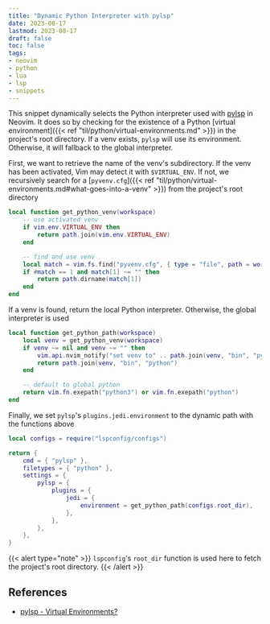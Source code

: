 ```yaml
---
title: "Dynamic Python Interpreter with pylsp"
date: 2023-08-17
lastmod: 2023-08-17
draft: false
toc: false
tags:
- neovim
- python
- lua
- lsp
- snippets
---
```


This snippet dynamically selects the Python interpreter used with
[pylsp](https://github.com/python-lsp/python-lsp-server) in Neovim. It does so
by checking for the existence of a Python [virtual environment]({{< ref
"til/python/virtual-environments.md" >}}) in the project's root directory. If
a venv exists, `pylsp` will use its environment. Otherwise, it will fallback to
the global interpreter.

First, we want to retrieve the name of the venv's subdirectory. If the
venv has been activated, Vim may detect it with `$VIRTUAL_ENV`. If not, we
recursively search for a [`pyvenv.cfg`]({{< ref
"til/python/virtual-environments.md#what-goes-into-a-venv" >}}) from the
project's root directory

```lua
local function get_python_venv(workspace)
	-- use activated venv
	if vim.env.VIRTUAL_ENV then
		return path.join(vim.env.VIRTUAL_ENV)
	end

	-- find and use venv
	local match = vim.fs.find("pyvenv.cfg", { type = "file", path = workspace })
	if #match == 1 and match[1] ~= "" then
		return path.dirname(match[1])
	end
end
```

If a venv is found, return the local Python interpreter. Otherwise, the global
interpreter is used

```lua
local function get_python_path(workspace)
	local venv = get_python_venv(workspace)
	if venv ~= nil and venv ~= "" then
		vim.api.nvim_notify("set venv to" .. path.join(venv, "bin", "python"), 1, {})
		return path.join(venv, "bin", "python")
	end

	-- default to global python
	return vim.fn.exepath("python3") or vim.fn.exepath("python")
end
```

Finally, we set `pylsp`'s `plugins.jedi.environment` to the dynamic path with
the functions above

```lua
local configs = require("lspconfig/configs")

return {
	cmd = { "pylsp" },
	filetypes = { "python" },
	settings = {
		pylsp = {
			plugins = {
				jedi = {
					environment = get_python_path(configs.root_dir),
				},
			},
		},
	},
}
```

{{< alert type="note" >}}
`lspconfig`'s `root_dir` function is used here to fetch the project's root
directory.
{{< /alert >}}

## References

- [pylsp - Virtual Environments?](https://github.com/python-lsp/python-lsp-server/issues/29)
